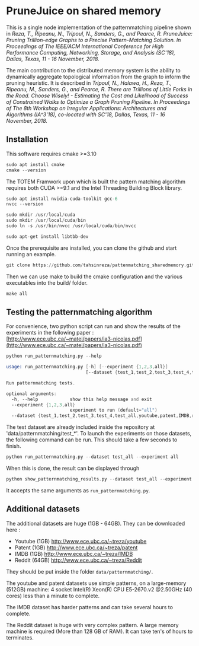 
# PruneJuice on shared memory

This is a single node implementation of the patternmatching pipeline shown in _Reza, T., Ripeanu, N., Tripoul, N., Sanders, G., and Pearce, R. PruneJuice: Pruning Trillion-edge Graphs to a Precise Pattern-Matching Solution. In Proceedings of The IEEE/ACM International Conference for High Performance Computing, Networking, Storage, and Analysis (SC'18), Dallas, Texas, 11 - 16 November, 2018._

The main contribution to the distributed memory system is the ability to dynamically aggregate topological information from the graph to inform the pruning heuristic. It is described in  _Tripoul, N., Halawa, H., Reza, T., Ripeanu, M., Sanders, G., and Pearce, R. There are Trillions of Little Forks in the Road. Choose Wisely! - Estimating the Cost and Likelihood of Success of Constrained Walks to Optimize a Graph Pruning Pipeline. In Proceedings of The 8th Workshop on Irregular Applications: Architectures and Algorithms (IA^3'18), co-located with SC'18, Dallas, Texas, 11 - 16 November, 2018._


## Installation
This software requires cmake >=3.10

```asm
sudo apt install cmake
cmake --version
```

The TOTEM Framwork upon which is built the pattern matching algorithm requires both CUDA >=9.1 and the Intel Threading Building Block library.
```asm
sudo apt install nvidia-cuda-toolkit gcc-6
nvcc --version

sudo mkdir /usr/local/cuda
sudo mkdir /usr/local/cuda/bin
sudo ln -s /usr/bin/nvcc /usr/local/cuda/bin/nvcc
```

```asm
sudo apt-get install libtbb-dev
```

Once the prerequisite are installed, you can clone the github and start running an example.

```asm
git clone https://github.com/tahsinreza/pattenmatching_sharedmemory.git
```
Then we can use make to build the cmake configuration and the various executables into the build/ folder.
```asm
make all
```

## Testing the patternmatching algorithm

For convenience, two python script can run and show the results of the experiments in the following paper : [http://www.ece.ubc.ca/~matei/papers/ia3-nicolas.pdf](http://www.ece.ubc.ca/~matei/papers/ia3-nicolas.pdf)

```asm
python run_patternmatching.py --help 

usage: run_patternmatching.py [-h] [--experiment {1,2,3,all}]
                              [--dataset {test_1,test_2,test_3,test_4,test_all,youtube,patent,IMDB,reddit,all}]

Run patternmatching tests.

optional arguments:
  -h, --help            show this help message and exit
  --experiment {1,2,3,all}
                        experiment to run (default="all")
  --dataset {test_1,test_2,test_3,test_4,test_all,youtube,patent,IMDB,reddit,all}

```

The test dataset are already included inside the repository at 'data/patternmatching/test_*'.
To launch the experiments on those datasets, the following command can be run. This should take a few seconds to finish.
```asm
python run_patternmatching.py --dataset test_all --experiment all
```

When this is done, the result can be displayed through 
```asm
python show_patternmatching_results.py --dataset test_all --experiment all
```

It accepts the same arguments as `run_patternmatching.py`.

## Additional datasets

The additional datasets are huge (1GB - 64GB). They can be downloaded here :
- Youtube (1GB) http://www.ece.ubc.ca/~treza/youtube
- Patent (1GB) http://www.ece.ubc.ca/~treza/patent
- IMDB (1GB) http://www.ece.ubc.ca/~treza/IMDB
- Reddit (64GB) http://www.ece.ubc.ca/~treza/Reddit

They should be put inside the folder `data/patternmatching/`.

The youtube and patent datasets use simple patterns, on a large-memory (512GB) machine: 4 socket Intel(R) Xeon(R) CPU E5-2670.v2 @2.50GHz (40 cores) less than a minute to complete.

The IMDB dataset has harder patterns and can take several hours to complete.

The Reddit dataset is huge with very complex pattern. A large memory machine is required (More than 128 GB of RAM). It can take ten's of hours to terminates.


